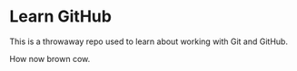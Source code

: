 # Learn GitHub

This is a throwaway repo used to learn about working with Git and GitHub.

How now brown cow. 
